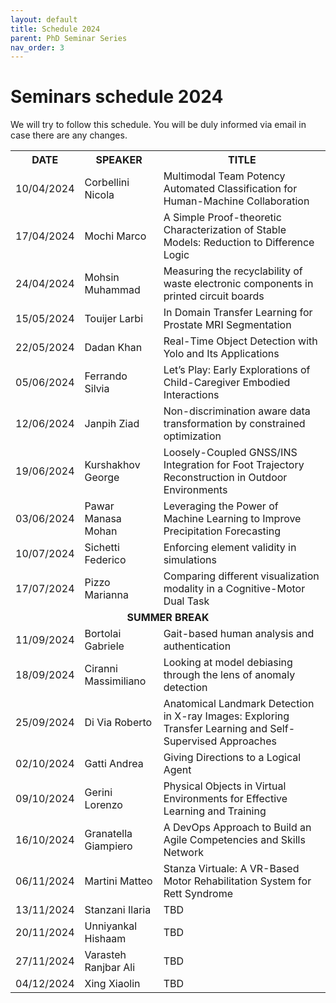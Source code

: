 ```yaml
---
layout: default
title: Schedule 2024
parent: PhD Seminar Series
nav_order: 3
---
```


# Seminars schedule 2024

We will try to follow this schedule. 
You will be duly informed via email in case there are any changes.

<!-- {: .highlight }
The next appointment is scheduled for **06/11/2024** for **Matteo Martini**'s seminar, room 214, 2:30 PM. -->

<table>
    <tr>
        <th>DATE</th>
        <th>SPEAKER</th>
        <th>TITLE</th>
    </tr>
    <tr>
        <td>10/04/2024</td>
        <td>Corbellini Nicola</td>
        <td>Multimodal Team Potency Automated Classification for Human-Machine Collaboration</td>
    </tr>
    <tr>
        <td>17/04/2024</td>
        <td>Mochi Marco</td>
        <td>A Simple Proof-theoretic Characterization of Stable Models: Reduction to Difference Logic</td>
    </tr>
    <tr>
        <td>24/04/2024</td>
        <td>Mohsin Muhammad</td>
        <td>Measuring the recyclability of waste electronic components in printed circuit boards</td>
    </tr>
    <tr>
        <td>15/05/2024</td>
        <td>Touijer Larbi</td>
        <td>In Domain Transfer Learning for Prostate MRI Segmentation</td>
    </tr>
    <tr>
        <td>22/05/2024</td>
        <td>Dadan Khan</td>
        <td>Real-Time Object Detection with Yolo and Its Applications</td>
    </tr>
    <tr>
        <td>05/06/2024</td>
        <td>Ferrando Silvia</td>
        <td>Let’s Play: Early Explorations of Child-Caregiver Embodied Interactions</td>
    </tr>
    <tr>
        <td>12/06/2024</td>
        <td>Janpih Ziad</td>
        <td>Non-discrimination aware data transformation by constrained optimization</td>
    </tr>
    <tr>
        <td>19/06/2024</td>
        <td>Kurshakhov George</td>
        <td>Loosely-Coupled GNSS/INS Integration for Foot Trajectory Reconstruction in Outdoor Environments</td>
    </tr>
    <tr>
        <td>03/06/2024</td>
        <td>Pawar Manasa Mohan</td>
        <td>Leveraging the Power of Machine Learning to Improve Precipitation Forecasting</td>
    </tr>
    <tr>
        <td>10/07/2024</td>
        <td>Sichetti Federico</td>
        <td>Enforcing element validity in simulations</td>
    </tr>
    <tr>
        <td>17/07/2024</td>
        <td>Pizzo Marianna</td>
        <td>Comparing different visualization modality in a Cognitive-Motor Dual Task</td>
    </tr>
    <tr>
        <td colspan="3"><center><b>SUMMER BREAK</b></center></td>
    </tr>
    <tr>
        <td>11/09/2024</td>
        <td>Bortolai Gabriele </td>
        <td>Gait-based human analysis and authentication</td>
    </tr>
    <tr>
        <td>18/09/2024</td>
        <td>Ciranni Massimiliano </td>
        <td>Looking at model debiasing through the lens of anomaly detection</td>
    </tr>
    <tr>
        <td>25/09/2024</td>
        <td>Di Via Roberto</td>
        <td>Anatomical Landmark Detection in X-ray Images: Exploring Transfer Learning and Self-Supervised Approaches</td>
    </tr>
    <tr>
        <td>02/10/2024</td>
        <td>Gatti Andrea</td>
        <td>Giving Directions to a Logical Agent</td>
    </tr>
    <tr>
        <td>09/10/2024</td>
        <td>Gerini Lorenzo </td>
        <td>Physical Objects in Virtual Environments for Effective Learning and Training</td>
    </tr>
    <tr>
        <td>16/10/2024</td>
        <td>Granatella Giampiero </td>
        <td> A DevOps Approach to Build an Agile Competencies and Skills Network</td>
    </tr>
    <tr>
        <td>06/11/2024</td>
        <td>Martini Matteo</td>
        <td>Stanza Virtuale: A VR-Based Motor Rehabilitation System for Rett Syndrome</td>
    </tr>
    <tr>
        <td>13/11/2024</td>
        <td>Stanzani Ilaria</td>
        <td>TBD</td>
    </tr>
    <tr>
        <td>20/11/2024</td>
        <td>Unniyankal Hishaam</td>
        <td>TBD</td>
    </tr>
    <tr>
        <td>27/11/2024</td>
        <td>Varasteh Ranjbar Ali</td>
        <td>TBD</td>
    </tr>
    <tr>
        <td>04/12/2024</td>
        <td>Xing Xiaolin</td>
        <td>TBD</td>
    </tr>
</table>
